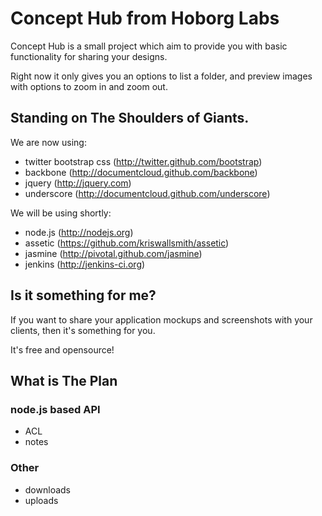 # Concept Hub from Hoborg Labs

Concept Hub is a small project which aim to provide you with basic 
functionality for sharing your designs.

Right now it only gives you an options to list a folder, and preview
images with options to zoom in and zoom out.

## Standing on The Shoulders of Giants.

We are now using:

* twitter bootstrap css (http://twitter.github.com/bootstrap)
* backbone (http://documentcloud.github.com/backbone)
* jquery (http://jquery.com)
* underscore (http://documentcloud.github.com/underscore)

We will be using shortly:

* node.js (http://nodejs.org)
* assetic (https://github.com/kriswallsmith/assetic)
* jasmine (http://pivotal.github.com/jasmine)
* jenkins (http://jenkins-ci.org)


## Is it something for me?

If you want to share your application mockups and screenshots with your
clients, then it's something for you. 

It's free and opensource!


## What is The Plan

### node.js based API

* ACL
* notes

### Other

* downloads
* uploads
